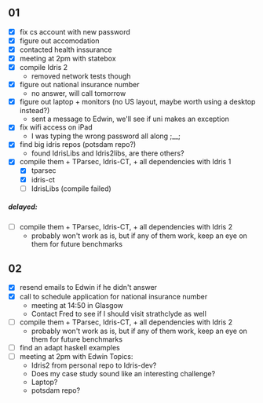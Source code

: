 ## 01


- [x] fix cs account with new password
- [x] figure out accomodation
- [x] contacted health inssurance
- [x] meeting at 2pm with statebox
- [x] compile Idris 2
  - removed network tests though
- [x] figure out national insurance number
  - no answer, will call tomorrow
- [x] figure out laptop + monitors (no US layout, maybe worth using a desktop instead?)
  - sent a message to Edwin, we'll see if uni makes an exception
- [x] fix wifi access on iPad
  - I was typing the wrong password all along ;__;
- [x] find big idris repos (potsdam repo?)
  - found IdrisLibs and Idris2libs, are there others?
- [x] compile them + TParsec, Idris-CT, + all dependencies with Idris 1
  - [x] tparsec
  - [x] idris-ct
  - [ ] IdrisLibs (compile failed)
  
##### delayed:
- [ ] compile them + TParsec, Idris-CT, + all dependencies with Idris 2
  - probably won't work as is, but if any of them work, keep an eye on them for future benchmarks
 
## 02

- [x] resend emails to Edwin if he didn't answer
- [x] call to schedule application for national insurance number
  - meeting at 14:50 in Glasgow
  - Contact Fred to see if I should visit strathclyde as well
- [ ] compile them + TParsec, Idris-CT, + all dependencies with Idris 2
  - probably won't work as is, but if any of them work, keep an eye on them for future benchmarks
- [ ] find an adapt haskell examples
- [ ] meeting at 2pm with Edwin
  Topics:
  - Idris2 from personal repo to Idris-dev?
  - Does my case study sound like an interesting challenge?
  - Laptop?
  - potsdam repo?

